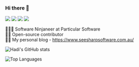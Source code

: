 ### Hi there 👋

[![](https://vistr.dev/badge?repo=HEskandari.HEskandari)](https://github.com/HEskandari)
[![](https://img.shields.io/badge/-@hadi_es-%231DA1F2?style=flat-square&logo=twitter&logoColor=ffffff)](https://twitter.com/hadi_es)
[![](https://img.shields.io/badge/-@heskandari-%23181717?style=flat-square&logo=github)](https://github.com/heskandari)
[![](https://img.shields.io/badge/-heskandari-blue?style=flat-square&logo=Linkedin&logoColor=white&link=https://www.linkedin.com/in/heskandari/)](https://www.linkedin.com/in/shreyasjejurkar/)

🧑🏼‍💻 Software Ninjaneer at Particular Software<br />
🤝🏼 Open-source contributor<br/>
✍🏼 My personal blog - https://www.seesharpsoftware.com.au/

![Hadi's GitHub stats](https://github-readme-stats.vercel.app/api?username=HEskandari&count_private=true&show_icons=true&theme=vue&include_all_commits=true)

![Top Languages](https://github-readme-stats.vercel.app/api/top-langs/?username=HEskandari&layout=compact&theme=vue)
